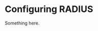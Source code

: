 [title]: # (Configuring RADIUS)
[tags]: # (XXX)
[priority]: # (2088)
# Configuring RADIUS
Something here.

